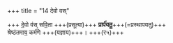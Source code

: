 +++
title = "14 देवो वस्"

+++
दे॒वो व॑स् सवि॒ता +++(प्रसूत्या)+++ **प्रार्प॑यतु॒**+++(=प्रस्थापयतु)+++  
श्रेष्ठ॑तमाय॒ कर्म॑णे +++(यज्ञाय)+++। +++(र५)+++